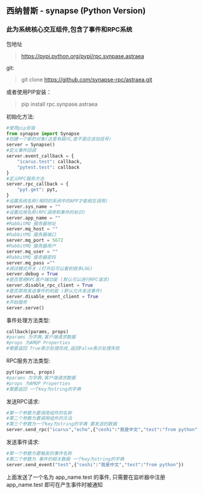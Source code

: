 ## 西纳普斯 - synapse (Python Version)

### 此为系统核心交互组件,包含了事件和RPC系统
包地址
> https://pypi.python.org/pypi/rpc.synpase.astraea

git:
> git clone https://github.com/synapse-rpc/astraea.git

或者使用PIP安装：
> pip install rpc.synpase.astraea

初始化方法:

```python
#使用pip安装
from synapse import Synapse
#创建一个新的对象(这里有疑问,是不是应该加括号)
server = Synapse()
#定义事件回调
server.event_callback = {
    "icarus.test": callback,
    "pytest.test": callback
}
#定义RPC服务方法
server.rpc_callback = {
    "pyt.get": pyt,
}
#设置系统名称(相同的系统中的APP才能相互调用)
server.sys_name = ""
#设置应用名称(RPC调用和事件的标识)
server.app_name = ""
#RabbitMQ 服务器地址
server.mq_host = ""
#RabbitMQ 服务器端口
server.mq_port = 5672
#RabbitMQ 服务器用户
server.mq_user = ""
#RabbitMQ 服务器密码
server.mq_pass =""
#调试模式开关 (打开后可以看到很多LOG)
server.debug = True
#是否禁用RPC客户端功能 (默认可以进行RPC请求)
server.disable_rpc_client = True
#是否禁用发送事件的机能 (默认允许发送事件)
server.disable_event_client = True
#开始服务
server.serve()
```
事件处理方法类型:
```python
callback(params, props) 
#params 为字典,客户端请求数据
#props 为AMQP Properties
#需要返回 True表示处理完成,返回False表示处理失败
```
RPC服务方法类型:
```python
pyt(params, props) 
#params 为字典,客户端请求数据
#props 为AMQP Properties
#需要返回 一个key为string的字典
```
发送RPC请求:
```python
#第一个参数为要调用组件的名称
#第二个参数为要调用组件的方法
#第三个参数为一个key为string的字典 要发送的数据
server.send_rpc("icarus","echo",{"ceshi":"我是中文","test":"from python"})
```
发送事件请求:
```python
#第一个参数为要触发的事件名称 
#第二个参数为 事件的相关数据 一个key为string的字典
server.send_event("test",{"ceshi":"我是中文","test":"from python"})
```
上面发送了一个名为 app_name.test 的事件, 只需要在监听器中注册 app_name.test 即可在产生事件时被通知